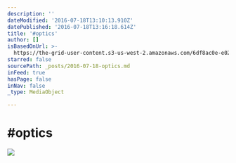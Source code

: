 ```yaml
---
description: ''
dateModified: '2016-07-18T13:10:13.910Z'
datePublished: '2016-07-18T13:16:18.614Z'
title: '#optics'
author: []
isBasedOnUrl: >-
  https://the-grid-user-content.s3-us-west-2.amazonaws.com/6df8ac0e-e021-4e35-b43c-5b7f88fd40f8.jpg
starred: false
sourcePath: _posts/2016-07-18-optics.md
inFeed: true
hasPage: false
inNav: false
_type: MediaObject

---
```

# \#optics
![](https://the-grid-user-content.s3-us-west-2.amazonaws.com/6df8ac0e-e021-4e35-b43c-5b7f88fd40f8.jpg)